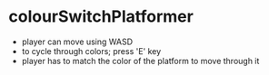 # colourSwitchPlatformer
 
- player can move using WASD
- to cycle through colors; press 'E' key
- player has to match the color of the platform to move through it
